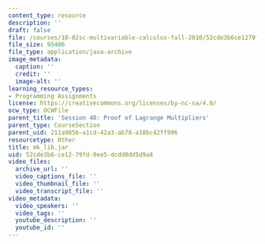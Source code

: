 ```yaml
---
content_type: resource
description: ''
draft: false
file: /courses/18-02sc-multivariable-calculus-fall-2010/52cde3b6ce1279fd9ee5dcdd0dd5d9a8_mk_lib.jar
file_size: 95406
file_type: application/java-archive
image_metadata:
  caption: ''
  credit: ''
  image-alt: ''
learning_resource_types:
- Programming Assignments
license: https://creativecommons.org/licenses/by-nc-sa/4.0/
ocw_type: OCWFile
parent_title: 'Session 40: Proof of Lagrange Multipliers'
parent_type: CourseSection
parent_uid: 211a985b-a1cd-42a3-ab78-a18bc42ff996
resourcetype: Other
title: mk_lib.jar
uid: 52cde3b6-ce12-79fd-9ee5-dcdd0dd5d9a8
video_files:
  archive_url: ''
  video_captions_file: ''
  video_thumbnail_file: ''
  video_transcript_file: ''
video_metadata:
  video_speakers: ''
  video_tags: ''
  youtube_description: ''
  youtube_id: ''
---
```

